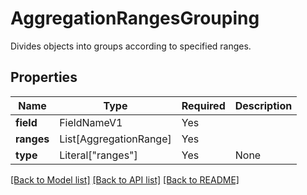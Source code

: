 # AggregationRangesGrouping

Divides objects into groups according to specified ranges.

## Properties
| Name | Type | Required | Description |
| ------------ | ------------- | ------------- | ------------- |
**field** | FieldNameV1 | Yes |  |
**ranges** | List[AggregationRange] | Yes |  |
**type** | Literal["ranges"] | Yes | None |


[[Back to Model list]](../../../README.md#models-v1-link) [[Back to API list]](../../../README.md#apis-v1-link) [[Back to README]](../../../README.md)
